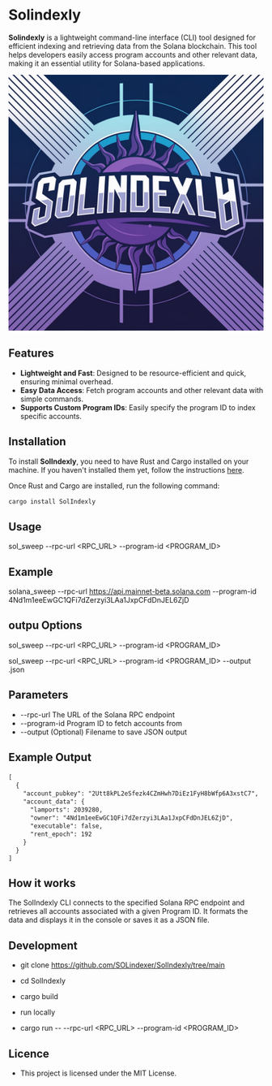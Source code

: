 # Solindexly

**Solindexly** is a lightweight command-line interface (CLI) tool designed for efficient indexing and retrieving data from the Solana blockchain. This tool helps developers easily access program accounts and other relevant data, making it an essential utility for Solana-based applications.

![Solindexly Logo](./SolIndexly.jpeg)

## Features

- **Lightweight and Fast**: Designed to be resource-efficient and quick, ensuring minimal overhead.
- **Easy Data Access**: Fetch program accounts and other relevant data with simple commands.
- **Supports Custom Program IDs**: Easily specify the program ID to index specific accounts.

## Installation

To install **SolIndexly**, you need to have Rust and Cargo installed on your machine. If you haven't installed them yet, follow the instructions [here](https://www.rust-lang.org/tools/install).

Once Rust and Cargo are installed, run the following command:

```bash
cargo install SolIndexly

```
## Usage 
sol_sweep --rpc-url <RPC_URL> --program-id <PROGRAM_ID>

## Example 

solana_sweep --rpc-url https://api.mainnet-beta.solana.com --program-id 4Nd1m1eeEwGC1QFi7dZerzyi3LAa1JxpCFdDnJEL6ZjD

## outpu Options

sol_sweep --rpc-url <RPC_URL> --program-id <PROGRAM_ID>


sol_sweep --rpc-url <RPC_URL> --program-id <PROGRAM_ID> --output <FILENAME>.json

## Parameters 

- --rpc-url	The URL of the Solana RPC endpoint
- --program-id	Program ID to fetch accounts from
- --output	(Optional) Filename to save JSON output



## Example Output 
```
[
  {
    "account_pubkey": "2Utt8kPL2eSfezk4CZmHwh7DiEz1FyH8bWfp6A3xstC7",
    "account_data": {
      "lamports": 2039280,
      "owner": "4Nd1m1eeEwGC1QFi7dZerzyi3LAa1JxpCFdDnJEL6ZjD",
      "executable": false,
      "rent_epoch": 192
    }
  }
]
```

## How it works 

The SolIndexly CLI connects to the specified Solana RPC endpoint and retrieves all accounts associated with a given Program ID. It formats the data and displays it in the console or saves it as a JSON file.


## Development 
- git clone https://github.com/SOLindexer/SolIndexly/tree/main
- cd SolIndexly
- cargo build

- run locally
- cargo run -- --rpc-url <RPC_URL> --program-id <PROGRAM_ID>


## Licence 
 - This project is licensed under the MIT License.


